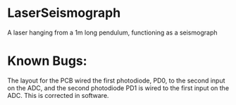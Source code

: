 # LaserSeismograph
A laser hanging from a 1m long pendulum, functioning as a seismograph

# Known Bugs:
The layout for the PCB wired the first photodiode, PD0, to the second input on the ADC, and the second photodiode PD1 is wired to the first input on the ADC. 
This is corrected in software.
